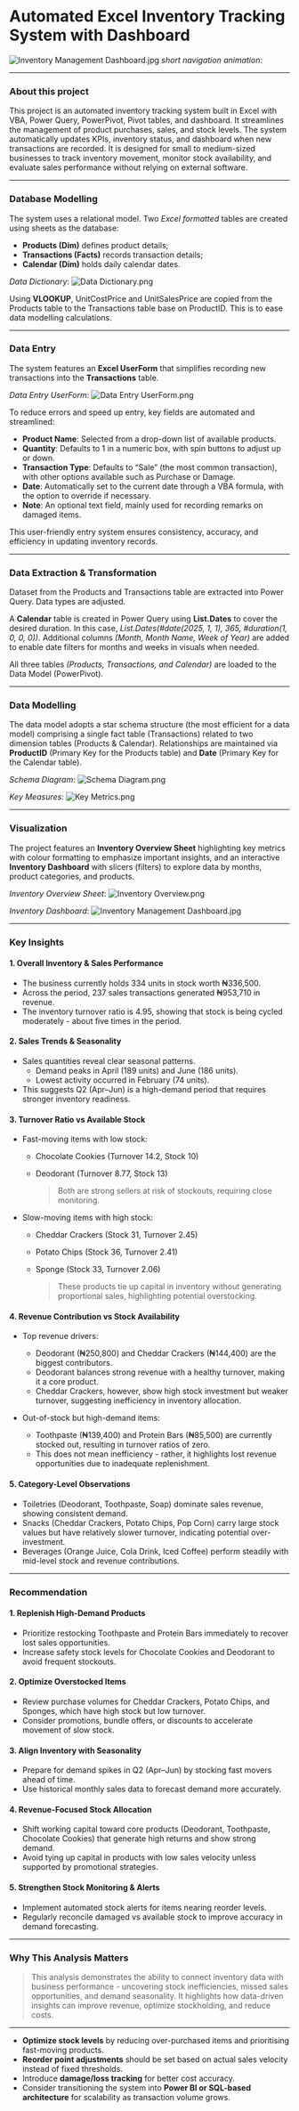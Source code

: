 # Automated Excel Inventory Tracking System with Dashboard
![Inventory Management Dashboard.jpg](https://github.com/jakejosh6751/Automated-Excel-Inventory-Tracking-System-with-Dashboard/blob/main/Inventory%20Management%20Dashboard.jpg)
*short navigation animation*:
___

### About this project
This project is an automated inventory tracking system built in Excel with VBA, Power Query, PowerPivot, Pivot tables, and dashboard. It streamlines the management of product purchases, sales, and stock levels. The system automatically updates KPIs, inventory status, and dashboard when new transactions are recorded. It is designed for small to medium-sized businesses to track inventory movement, monitor stock availability, and evaluate sales performance without relying on external software.
___

### Database Modelling
The system uses a relational model. Two *Excel formatted* tables are created using sheets as the database:
- **Products (Dim)** defines product details;
- **Transactions (Facts)** records transaction details;
- **Calendar (Dim)** holds daily calendar dates.

*Data Dictionary*:
![Data Dictionary.png](https://github.com/jakejosh6751/Automated-Excel-Inventory-Tracking-System-with-Dashboard/blob/main/Data%20Dictionary.png)

Using **VLOOKUP**, UnitCostPrice and UnitSalesPrice are copied from the Products table to the Transactions table base on ProductID. This is to ease data modelling calculations.
___

### Data Entry
The system features an **Excel UserForm** that simplifies recording new transactions into the **Transactions** table.

*Data Entry UserForm*:
![Data Entry UserForm.png](https://github.com/jakejosh6751/Automated-Excel-Inventory-Tracking-System-with-Dashboard/blob/main/Data%20Entry%20UserForm.png)

To reduce errors and speed up entry, key fields are automated and streamlined:
- **Product Name**: Selected from a drop-down list of available products.
- **Quantity**: Defaults to 1 in a numeric box, with spin buttons to adjust up or down.
- **Transaction Type**: Defaults to “Sale” (the most common transaction), with other options available such as Purchase or Damage.
- **Date**: Automatically set to the current date through a VBA formula, with the option to override if necessary.
- **Note**: An optional text field, mainly used for recording remarks on damaged items.

This user-friendly entry system ensures consistency, accuracy, and efficiency in updating inventory records.
___

### Data Extraction & Transformation
Dataset from the Products and Transactions table are extracted into Power Query. Data types are adjusted.

A **Calendar** table is created in Power Query using **List.Dates** to cover the desired duration. In this case, *List.Dates(#date(2025, 1, 1), 365, #duration(1, 0, 0, 0))*. Additional columns *(Month, Month Name, Week of Year)* are added to enable date filters for months and weeks in visuals when needed.

All three tables *(Products, Transactions, and Calendar)* are loaded to the Data Model (PowerPivot).
___

### Data Modelling
The data model adopts a star schema structure (the most efficient for a data model) comprising a single fact table (Transactions) related to two dimension tables (Products & Calendar). Relationships are maintained via **ProductID** (Primary Key for the Products table) and **Date** (Primary Key for the Calendar table).

*Schema Diagram*:
![Schema Diagram.png](https://github.com/jakejosh6751/Automated-Excel-Inventory-Tracking-System-with-Dashboard/blob/main/Schema%20Diagram.png)

*Key Measures*:
![Key Metrics.png](https://github.com/jakejosh6751/Automated-Excel-Inventory-Tracking-System-with-Dashboard/blob/main/Key%20Metrics.png)
___

### Visualization
The project features an **Inventory Overview Sheet** highlighting key metrics with colour formatting to emphasize important insights, and an interactive **Inventory Dashboard** with slicers (filters) to explore data by months, product categories, and products.

*Inventory Overview Sheet*:
![Inventory Overview.png](https://github.com/jakejosh6751/Automated-Excel-Inventory-Tracking-System-with-Dashboard/blob/main/Inventory%20Overview.png)

*Inventory Dashboard*:
![Inventory Management Dashboard.jpg](https://github.com/jakejosh6751/Automated-Excel-Inventory-Tracking-System-with-Dashboard/blob/main/Inventory%20Management%20Dashboard.jpg)
___

### Key Insights
#### 1. Overall Inventory & Sales Performance
- The business currently holds 334 units in stock worth ₦336,500.
- Across the period, 237 sales transactions generated ₦953,710 in revenue.
- The inventory turnover ratio is 4.95, showing that stock is being cycled moderately - about five times in the period.

#### 2. Sales Trends & Seasonality
- Sales quantities reveal clear seasonal patterns.
  - Demand peaks in April (189 units) and June (186 units).
  - Lowest activity occurred in February (74 units).
- This suggests Q2 (Apr–Jun) is a high-demand period that requires stronger inventory readiness.

#### 3. Turnover Ratio vs Available Stock
- Fast-moving items with low stock:
  - Chocolate Cookies (Turnover 14.2, Stock 10)
  - Deodorant (Turnover 8.77, Stock 13)

    > Both are strong sellers at risk of stockouts, requiring close monitoring.

- Slow-moving items with high stock:
  - Cheddar Crackers (Stock 31, Turnover 2.45)
  - Potato Chips (Stock 36, Turnover 2.41)
  - Sponge (Stock 33, Turnover 2.06)

    > These products tie up capital in inventory without generating proportional sales, highlighting potential overstocking.

#### 4. Revenue Contribution vs Stock Availability
- Top revenue drivers:
  - Deodorant (₦250,800) and Cheddar Crackers (₦144,400) are the biggest contributors.
  - Deodorant balances strong revenue with a healthy turnover, making it a core product.
  - Cheddar Crackers, however, show high stock investment but weaker turnover, suggesting inefficiency in inventory allocation.

- Out-of-stock but high-demand items:
  - Toothpaste (₦139,400) and Protein Bars (₦85,500) are currently stocked out, resulting in turnover ratios of zero.
  - This does not mean inefficiency - rather, it highlights lost revenue opportunities due to inadequate replenishment.

#### 5. Category-Level Observations
- Toiletries (Deodorant, Toothpaste, Soap) dominate sales revenue, showing consistent demand.
- Snacks (Cheddar Crackers, Potato Chips, Pop Corn) carry large stock values but have relatively slower turnover, indicating potential over-investment.
- Beverages (Orange Juice, Cola Drink, Iced Coffee) perform steadily with mid-level stock and revenue contributions.
___

### Recommendation
#### 1. Replenish High-Demand Products
- Prioritize restocking Toothpaste and Protein Bars immediately to recover lost sales opportunities.
- Increase safety stock levels for Chocolate Cookies and Deodorant to avoid frequent stockouts.

#### 2. Optimize Overstocked Items
- Review purchase volumes for Cheddar Crackers, Potato Chips, and Sponges, which have high stock but low turnover.
- Consider promotions, bundle offers, or discounts to accelerate movement of slow stock.

#### 3. Align Inventory with Seasonality
- Prepare for demand spikes in Q2 (Apr–Jun) by stocking fast movers ahead of time.
- Use historical monthly sales data to forecast demand more accurately.

#### 4. Revenue-Focused Stock Allocation
- Shift working capital toward core products (Deodorant, Toothpaste, Chocolate Cookies) that generate high returns and show strong demand.
- Avoid tying up capital in products with low sales velocity unless supported by promotional strategies.

#### 5. Strengthen Stock Monitoring & Alerts
- Implement automated stock alerts for items nearing reorder levels.
- Regularly reconcile damaged vs available stock to improve accuracy in demand forecasting.
___

### Why This Analysis Matters
> This analysis demonstrates the ability to connect inventory data with business performance - uncovering stock inefficiencies, missed sales opportunities, and demand seasonality. It highlights how data-driven insights can improve revenue, optimize stockholding, and reduce costs.
___

- **Optimize stock levels** by reducing over-purchased items and prioritising fast-moving products.
- **Reorder point adjustments** should be set based on actual sales velocity instead of fixed thresholds.
- Introduce **damage/loss tracking** for better cost accuracy.
- Consider transitioning the system into **Power BI or SQL-based architecture** for scalability as transaction volume grows.






